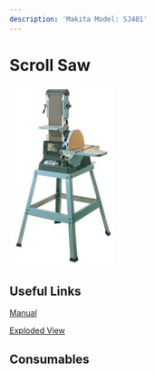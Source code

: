 ```yaml
---
description: 'Makita Model: SJ401'
---
```


# Scroll Saw

![](../.gitbook/assets/image%20%2829%29.png)

## Useful Links

[Manual](https://drive.google.com/open?id=1J8pAApaV-hl8somh_m8QrVlcfQg_8758)

[Exploded View](https://drive.google.com/open?id=1HlBM9L5yhVvoCoBp0QdjvFjLorzN6pYE)

## Consumables





